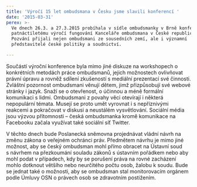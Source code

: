 ```yaml
---
title: 'Výročí 15 let ombudsmana v Česku jsme slavili konferencí '
date: '2015-03-31'
perex: >-
  Ve dnech 26.3. a 27.3.2015 probíhala v sídle ombudsmanky v Brně konference k
  patnáctiletému výročí fungování Kanceláře ombudsmana v České republice.
  Pozvání přijali nejen ombudsmani ze sousedních zemí, ale i významní
  představitelé české politiky a soudnictví.

---
```



<p> Součástí výroční konference byla mimo jiné diskuze na workshopech o konkrétních metodách práce ombudsmanů, jejich možnostech ovlivňovat právní úpravu a rovněž sdílení zkušeností s mediální prezentací své činnosti. Zvláštní pozornost ombudsmani věnují dětem, jimž přizpůsobují své webové stránky i jazyk. Snaží se o otevřenost, o účinnou a méně formální komunikaci s&nbsp;lidmi. Ombudsmani z povahy věci otevírají i některá nepopulární témata. Musejí se proto umět vyrovnat i s nepříznivými reakcemi a pokračovat v diskusi a neustálém vysvětlování. Sociální média jsou výzvou přítomnosti – česká ombudsmanka kromě komunikace na Facebooku začala využívat také sociální síť Twitter.</p><p>V&nbsp;těchto dnech bude Poslanecká sněmovna projednávat vládní návrh na změnu zákona o veřejném ochránci práv. Předmětem návrhu je mimo jiné možnost, aby se český ombudsman mohl přímo obracet na Ústavní soud s&nbsp;návrhem na přezkoumání souladu zákonů s&nbsp;ústavním pořádkem nebo aby mohl podat v&nbsp;případech, kdy by se porušení práva na rovné zacházení mohlo dotknout většího nebo neurčitého počtu osob, žalobu k&nbsp;soudu. Bude se jednat také o možnosti, aby se ombudsman stal monitorovacím orgánem podle Úmluvy OSN o právech osob se zdravotním postižením. </p>

